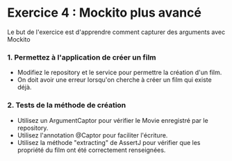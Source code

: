 # Exercice 4 : Mockito plus avancé

Le but de l'exercice est d'apprendre comment capturer des arguments avec Mockito

### 1. Permettez à l'application de créer un film
- Modifiez le repository et le service pour permettre la création d'un film.
- On doit avoir une erreur lorsqu'on cherche à créer un film qui existe déjà.

### 2. Tests de la méthode de création
- Utilisez un ArgumentCaptor pour vérifier le Movie enregistré par le repository.
- Utilisez l'annotation @Captor pour faciliter l'écriture.
- Utilisez la méthode "extracting" de AssertJ pour vérifier que les propriété du film ont été correctement renseignées.
